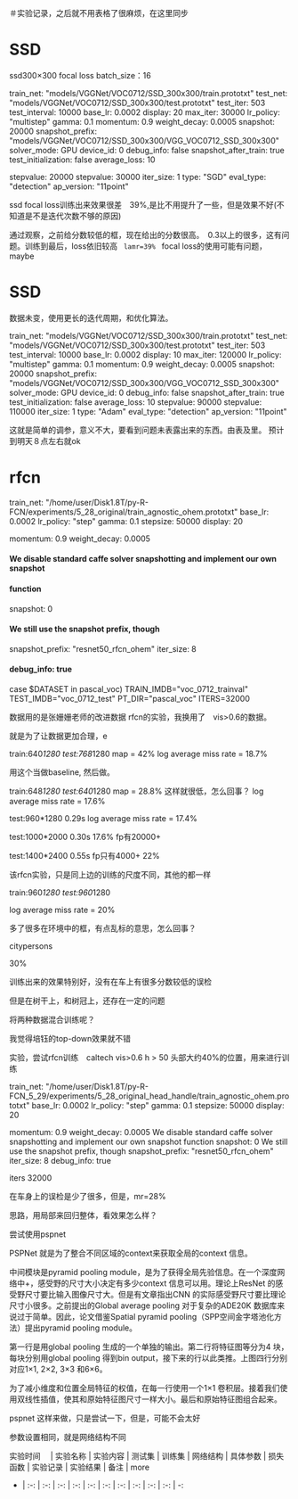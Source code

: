 
＃实验记录，之后就不用表格了很麻烦，在这里同步

#  SSD 

ssd300×300 focal loss 
batch_size：16

train_net: "models/VGGNet/VOC0712/SSD_300x300/train.prototxt"
test_net: "models/VGGNet/VOC0712/SSD_300x300/test.prototxt"
test_iter: 503
test_interval: 10000
base_lr: 0.0002
display: 20
max_iter: 30000
lr_policy: "multistep"
gamma: 0.1
momentum: 0.9
weight_decay: 0.0005
snapshot: 20000
snapshot_prefix: "models/VGGNet/VOC0712/SSD_300x300/VGG_VOC0712_SSD_300x300"
solver_mode: GPU
device_id: 0
debug_info: false
snapshot_after_train: true
test_initialization: false
average_loss: 10

stepvalue: 20000
stepvalue: 30000
iter_size: 1
type: "SGD"
eval_type: "detection"
ap_version: "11point"

ssd focal loss训练出来效果很差　39%,是比不用提升了一些，但是效果不好(不知道是不是迭代次数不够的原因)

通过观察，之前给分数较低的框，现在给出的分数很高。　0.3以上的很多，这有问题。训练到最后，loss依旧较高
<code> lamr=39% </code>
focal loss的使用可能有问题，maybe

 
# SSD 

数据未变，使用更长的迭代周期，和优化算法。

train_net: "models/VGGNet/VOC0712/SSD_300x300/train.prototxt"
test_net: "models/VGGNet/VOC0712/SSD_300x300/test.prototxt"
test_iter: 503
test_interval: 10000
base_lr: 0.0002
display: 10
max_iter: 120000
lr_policy: "multistep"
gamma: 0.1
momentum: 0.9
weight_decay: 0.0005
snapshot: 20000
snapshot_prefix: "models/VGGNet/VOC0712/SSD_300x300/VGG_VOC0712_SSD_300x300"
solver_mode: GPU
device_id: 0
debug_info: false
snapshot_after_train: true
test_initialization: false
average_loss: 10
stepvalue: 90000
stepvalue: 110000
iter_size: 1
type: "Adam"
eval_type: "detection"
ap_version: "11point"




这就是简单的调参，意义不大，要看到问题未表露出来的东西。由表及里。
预计到明天８点左右就ok

# rfcn
train_net: "/home/user/Disk1.8T/py-R-FCN/experiments/5_28_original/train_agnostic_ohem.prototxt"
base_lr: 0.0002
lr_policy: "step"
gamma: 0.1
stepsize: 50000
display: 20

momentum: 0.9
weight_decay: 0.0005
#### We disable standard caffe solver snapshotting and implement our own snapshot
#### function
snapshot: 0
#### We still use the snapshot prefix, though
snapshot_prefix: "resnet50_rfcn_ohem"
iter_size: 8
#### debug_info: true


case $DATASET in
  pascal_voc)
    TRAIN_IMDB="voc_0712_trainval"
    TEST_IMDB="voc_0712_test"
    PT_DIR="pascal_voc"
    ITERS=32000
    
    
数据用的是张姗姗老师的改进数据
rfcn的实验，我换用了　vis>0.6的数据。

就是为了让数据更加合理，e


train:640*1280
test:768*1280
map = 42%
log average miss rate = 18.7% 

用这个当做baseline, 然后做。

train:648*1280
test:640*1280
map = 28.8%
这样就很低，怎么回事？
log average miss rate = 17.6%


test:960*1280
0.29s
log average miss rate = 17.4%

test:1000*2000
0.30s         17.6%
fp有20000+ 

test:1400*2400
0.55s
fp只有4000+   22%


该rfcn实验，只是同上边的训练的尺度不同，其他的都一样

train:960*1280
test:960*1280

log average miss rate = 20%

多了很多在环境中的框，有点乱标的意思，怎么回事？



citypersons

30%

训练出来的效果特别好，没有在车上有很多分数较低的误检

但是在树干上，和树冠上，还存在一定的问题

将两种数据混合训练呢？

我觉得培钰的top-down效果就不错




实验，尝试rfcn训练　caltech vis>0.6 h > 50 头部大约40%的位置，用来进行训练

train_net: "/home/user/Disk1.8T/py-R-FCN_5_29/experiments/5_28_original_head_handle/train_agnostic_ohem.prototxt"
base_lr: 0.0002
lr_policy: "step"
gamma: 0.1
stepsize: 50000
display: 20

momentum: 0.9
weight_decay: 0.0005
 We disable standard caffe solver snapshotting and implement our own snapshot
 function
snapshot: 0
 We still use the snapshot prefix, though
snapshot_prefix: "resnet50_rfcn_ohem"
iter_size: 8
 debug_info: true


iters 32000

在车身上的误检是少了很多，但是，mr=28%

思路，用局部来回归整体，看效果怎么样？

尝试使用pspnet

PSPNet 就是为了整合不同区域的context来获取全局的context 信息。

中间模块是pyramid pooling module，是为了获得全局先验信息。在一个深度网络中+，感受野的尺寸大小决定有多少context 信息可以用。理论上ResNet 的感受野尺寸要比输入图像尺寸大。但是有文章指出CNN 的实际感受野尺寸要比理论尺寸小很多。之前提出的Global average pooling 对于复杂的ADE20K 数据库来说过于简单。因此，论文借鉴Spatial pyramid pooling（SPP空间金字塔池化方法）提出pyramid pooling module。

第一行是用global pooling 生成的一个单独的输出。第二行将特征图等分为4 块，每块分别用global pooling 得到bin output，接下来的行以此类推。上图四行分别对应1×1, 2×2, 3×3 和6×6。

为了减小维度和位置全局特征的权值，在每一行使用一个1×1 卷积层。接着我们使用双线性插值，使其和原始特征图尺寸一样大小。最后和原始特征图组合起来。


pspnet 这样来做，只是尝试一下，但是，可能不会太好

参数设置相同，就是网络结构不同




实验时间　 | 实验名称 | 实验内容 | 测试集 | 训练集 | 网络结构 | 具体参数 | 损失函数 | 实验记录 | 实验结果 | 备注 | more 
- | :-: | :-: | :-: | :-: | :-: | :-: | :-: | :-: | :-: | :-: | -: 


